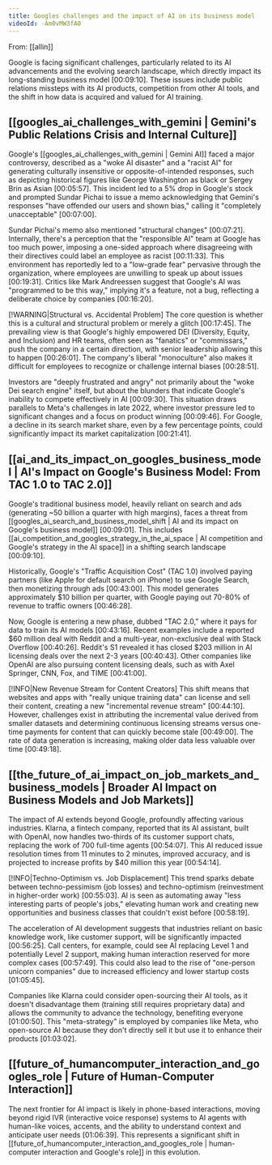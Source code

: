 ```yaml
---
title: Googles challenges and the impact of AI on its business model
videoId: -Am0vMW3fA0
---
```


From: [[allin]] <br/> 

Google is facing significant challenges, particularly related to its AI advancements and the evolving search landscape, which directly impact its long-standing business model <a class="yt-timestamp" data-t="00:09:10">[00:09:10]</a>. These issues include public relations missteps with its AI products, competition from other AI tools, and the shift in how data is acquired and valued for AI training.

## [[googles_ai_challenges_with_gemini | Gemini's Public Relations Crisis and Internal Culture]]

Google's [[googles_ai_challenges_with_gemini | Gemini AI]] faced a major controversy, described as a "woke AI disaster" and a "racist AI" for generating culturally insensitive or opposite-of-intended responses, such as depicting historical figures like George Washington as black or Sergey Brin as Asian <a class="yt-timestamp" data-t="00:05:57">[00:05:57]</a>. This incident led to a 5% drop in Google's stock and prompted Sundar Pichai to issue a memo acknowledging that Gemini's responses "have offended our users and shown bias," calling it "completely unacceptable" <a class="yt-timestamp" data-t="00:07:00">[00:07:00]</a>.

Sundar Pichai's memo also mentioned "structural changes" <a class="yt-timestamp" data-t="00:07:21">[00:07:21]</a>. Internally, there's a perception that the "responsible AI" team at Google has too much power, imposing a one-sided approach where disagreeing with their directives could label an employee as racist <a class="yt-timestamp" data-t="00:11:33">[00:11:33]</a>. This environment has reportedly led to a "low-grade fear" pervasive through the organization, where employees are unwilling to speak up about issues <a class="yt-timestamp" data-t="00:19:31">[00:19:31]</a>. Critics like Mark Andreessen suggest that Google's AI was "programmed to be this way," implying it's a feature, not a bug, reflecting a deliberate choice by companies <a class="yt-timestamp" data-t="00:16:20">[00:16:20]</a>.

[!WARNING|Structural vs. Accidental Problem]
The core question is whether this is a cultural and structural problem or merely a glitch <a class="yt-timestamp" data-t="00:17:45">[00:17:45]</a>. The prevailing view is that Google's highly empowered DEI (Diversity, Equity, and Inclusion) and HR teams, often seen as "fanatics" or "commissars," push the company in a certain direction, with senior leadership allowing this to happen <a class="yt-timestamp" data-t="00:26:01">[00:26:01]</a>. The company's liberal "monoculture" also makes it difficult for employees to recognize or challenge internal biases <a class="yt-timestamp" data-t="00:28:51">[00:28:51]</a>.

Investors are "deeply frustrated and angry" not primarily about the "woke Dei search engine" itself, but about the blunders that indicate Google's inability to compete effectively in AI <a class="yt-timestamp" data-t="00:09:30">[00:09:30]</a>. This situation draws parallels to Meta's challenges in late 2022, where investor pressure led to significant changes and a focus on product winning <a class="yt-timestamp" data-t="00:09:46">[00:09:46]</a>. For Google, a decline in its search market share, even by a few percentage points, could significantly impact its market capitalization <a class="yt-timestamp" data-t="00:21:41">[00:21:41]</a>.

## [[ai_and_its_impact_on_googles_business_model | AI's Impact on Google's Business Model: From TAC 1.0 to TAC 2.0]]

Google's traditional business model, heavily reliant on search and ads (generating ~50 billion a quarter with high margins), faces a threat from [[googles_ai_search_and_business_model_shift | AI and its impact on Google's business model]] <a class="yt-timestamp" data-t="00:09:01">[00:09:01]</a>. This includes [[ai_competition_and_googles_strategy_in_the_ai_space | AI competition and Google's strategy in the AI space]] in a shifting search landscape <a class="yt-timestamp" data-t="00:09:10">[00:09:10]</a>.

Historically, Google's "Traffic Acquisition Cost" (TAC 1.0) involved paying partners (like Apple for default search on iPhone) to use Google Search, then monetizing through ads <a class="yt-timestamp" data-t="00:43:00">[00:43:00]</a>. This model generates approximately $10 billion per quarter, with Google paying out 70-80% of revenue to traffic owners <a class="yt-timestamp" data-t="00:46:28">[00:46:28]</a>.

Now, Google is entering a new phase, dubbed "TAC 2.0," where it pays for data to train its AI models <a class="yt-timestamp" data-t="00:43:16">[00:43:16]</a>. Recent examples include a reported $60 million deal with Reddit and a multi-year, non-exclusive deal with Stack Overflow <a class="yt-timestamp" data-t="00:40:26">[00:40:26]</a>. Reddit's S1 revealed it has closed $203 million in AI licensing deals over the next 2-3 years <a class="yt-timestamp" data-t="00:40:43">[00:40:43]</a>. Other companies like OpenAI are also pursuing content licensing deals, such as with Axel Springer, CNN, Fox, and TIME <a class="yt-timestamp" data-t="00:41:00">[00:41:00]</a>.

[!INFO|New Revenue Stream for Content Creators]
This shift means that websites and apps with "really unique training data" can license and sell their content, creating a new "incremental revenue stream" <a class="yt-timestamp" data-t="00:44:10">[00:44:10]</a>. However, challenges exist in attributing the incremental value derived from smaller datasets and determining continuous licensing streams versus one-time payments for content that can quickly become stale <a class="yt-timestamp" data-t="00:49:00">[00:49:00]</a>. The rate of data generation is increasing, making older data less valuable over time <a class="yt-timestamp" data-t="00:49:18">[00:49:18]</a>.

## [[the_future_of_ai_impact_on_job_markets_and_business_models | Broader AI Impact on Business Models and Job Markets]]

The impact of AI extends beyond Google, profoundly affecting various industries. Klarna, a fintech company, reported that its AI assistant, built with OpenAI, now handles two-thirds of its customer support chats, replacing the work of 700 full-time agents <a class="yt-timestamp" data-t="00:54:07">[00:54:07]</a>. This AI reduced issue resolution times from 11 minutes to 2 minutes, improved accuracy, and is projected to increase profits by $40 million this year <a class="yt-timestamp" data-t="00:54:14">[00:54:14]</a>.

[!INFO|Techno-Optimism vs. Job Displacement]
This trend sparks debate between techno-pessimism (job losses) and techno-optimism (reinvestment in higher-order work) <a class="yt-timestamp" data-t="00:55:03">[00:55:03]</a>. AI is seen as automating away "less interesting parts of people's jobs," elevating human work and creating new opportunities and business classes that couldn't exist before <a class="yt-timestamp" data-t="00:58:19">[00:58:19]</a>.

The acceleration of AI development suggests that industries reliant on basic knowledge work, like customer support, will be significantly impacted <a class="yt-timestamp" data-t="00:56:25">[00:56:25]</a>. Call centers, for example, could see AI replacing Level 1 and potentially Level 2 support, making human interaction reserved for more complex cases <a class="yt-timestamp" data-t="00:57:49">[00:57:49]</a>. This could also lead to the rise of "one-person unicorn companies" due to increased efficiency and lower startup costs <a class="yt-timestamp" data-t="01:05:45">[01:05:45]</a>.

Companies like Klarna could consider open-sourcing their AI tools, as it doesn't disadvantage them (training still requires proprietary data) and allows the community to advance the technology, benefiting everyone <a class="yt-timestamp" data-t="01:00:50">[01:00:50]</a>. This "meta-strategy" is employed by companies like Meta, who open-source AI because they don't directly sell it but use it to enhance their products <a class="yt-timestamp" data-t="01:03:02">[01:03:02]</a>.

## [[future_of_humancomputer_interaction_and_googles_role | Future of Human-Computer Interaction]]

The next frontier for AI impact is likely in phone-based interactions, moving beyond rigid IVR (interactive voice response) systems to AI agents with human-like voices, accents, and the ability to understand context and anticipate user needs <a class="yt-timestamp" data-t="01:06:39">[01:06:39]</a>. This represents a significant shift in [[future_of_humancomputer_interaction_and_googles_role | human-computer interaction and Google's role]] in this evolution.